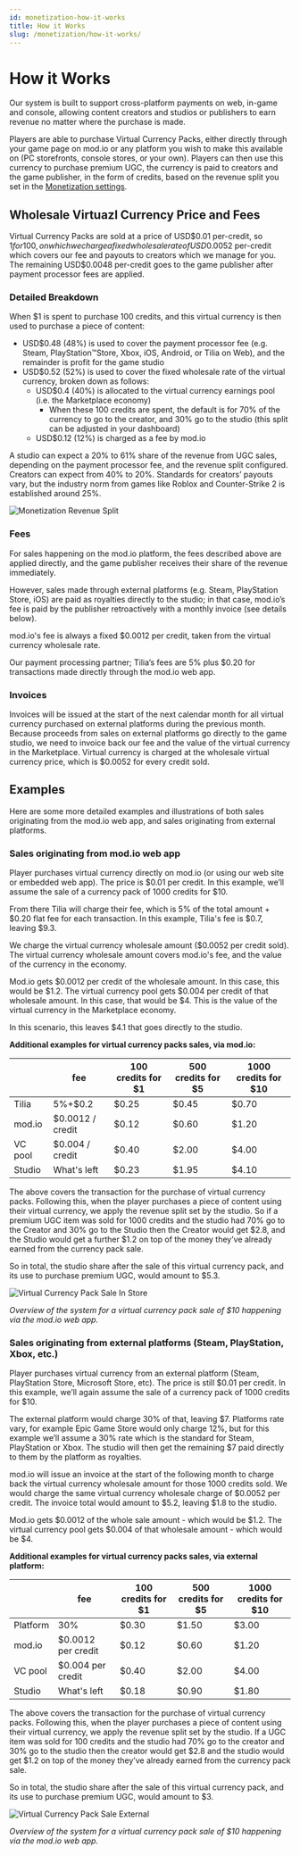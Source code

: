 ```yaml
---
id: monetization-how-it-works
title: How it Works
slug: /monetization/how-it-works/
---
```


# How it Works

Our system is built to support cross-platform payments on web, in-game and console, allowing content creators and studios or publishers to earn revenue no matter where the purchase is made.

Players are able to purchase Virtual Currency Packs, either directly through your game page on mod.io or any platform you wish to make this available on (PC storefronts, console stores, or your own). Players can then use this currency to purchase premium UGC, the currency is paid to creators and the game publisher, in the form of credits, based on the revenue split you set in the [Monetization settings](/monetization/onboarding/#monetization-settings).

## Wholesale Virtuazl Currency Price and Fees

Virtual Currency Packs are sold at a price of USD$0.01 per-credit, so $1 for 100, on which we charge a fixed wholesale rate of USD$0.0052 per-credit which covers our fee and payouts to creators which we manage for you. The remaining USD$0.0048 per-credit goes to the game publisher after payment processor fees are applied.

### Detailed Breakdown

When $1 is spent to purchase 100 credits, and this virtual currency is then used to purchase a piece of content:

* USD$0.48 (48%) is used to cover the payment processor fee (e.g. Steam, PlayStation™Store, Xbox, iOS, Android, or Tilia on Web), and the remainder is profit for the game studio
* USD$0.52 (52%) is used to cover the fixed wholesale rate of the virtual currency, broken down as follows:
    - USD$0.4 (40%) is allocated to the virtual currency earnings pool (i.e. the Marketplace economy)
        - When these 100 credits are spent, the default is for 70% of the currency to go to the creator, and 30% go to the studio (this split can be adjusted in your dashboard)
    - USD$0.12 (12%) is charged as a fee by mod.io

A studio can expect a 20% to 61% share of the revenue from UGC sales, depending on the payment processor fee, and the revenue split configured. Creators can expect from 40% to 20%. Standards for creators’ payouts vary, but the industry norm from games like Roblox and Counter-Strike 2 is established around 25%.

![Monetization Revenue Split](images/RevenueSplit-black.png)

### Fees

For sales happening on the mod.io platform, the fees described above are applied directly, and the game publisher receives their share of the revenue immediately.

However, sales made through external platforms (e.g. Steam, PlayStation Store, iOS) are paid as royalties directly to the studio; in that case, mod.io’s fee is paid by the publisher retroactively with a monthly invoice (see details below).

mod.io's fee is always a fixed $0.0012 per credit, taken from the virtual currency wholesale rate.

Our payment processing partner; Tilia’s fees are 5% plus $0.20 for transactions made directly through the mod.io web app.

### Invoices

Invoices will be issued at the start of the next calendar month for all virtual currency purchased on external platforms during the previous month. Because proceeds from sales on external platforms go directly to the game studio, we need to invoice back our fee and the value of the virtual currency in the Marketplace. Virtual currency is charged at the wholesale virtual currency price, which is $0.0052 for every credit sold.

## Examples

Here are some more detailed examples and illustrations of both sales originating from the mod.io web app, and sales originating from external platforms.

### Sales originating from mod.io web app

Player purchases virtual currency directly on mod.io (or using our web site or embedded web app). The price is $0.01 per credit. In this example, we’ll assume the sale of a currency pack of 1000 credits for $10.

From there Tilia will charge their fee, which is 5% of the total amount + $0.20 flat fee for each transaction. In this example, Tilia's fee is $0.7, leaving $9.3. 

We charge the virtual currency wholesale amount ($0.0052 per credit sold). The virtual currency wholesale amount covers mod.io's fee, and the value of the currency in the economy.

Mod.io gets $0.0012 per credit of the wholesale amount. In this case, this would be $1.2. The virtual currency pool gets $0.004 per credit of that wholesale amount. In this case, that would be $4. This is the value of the virtual currency in the Marketplace economy.

In this scenario, this leaves $4.1 that goes directly to the studio.

**Additional examples for virtual currency packs sales, via mod.io:**

|            | **fee**           |**100 credits for $1** |**500 credits for $5** |**1000 credits for $10** |
|------------|-------------------|-----------------------|-----------------------|-------------------------|
| Tilia      | 5%+$0.2           | $0.25                 | $0.45                 | $0.70                   |
| mod.io     | $0.0012 / credit  | $0.12                 | $0.60                 | $1.20                   |
| VC pool    | $0.004 / credit   | $0.40                 | $2.00                 | $4.00                   |
| Studio     | What's left       | $0.23                 | $1.95                 | $4.10                   |

The above covers the transaction for the purchase of virtual currency packs. Following this, when the player purchases a piece of content using their virtual currency, we apply the revenue split set by the studio. So if a premium UGC item was sold for 1000 credits and the studio had 70% go to the Creator and 30% go to the Studio then the Creator would get $2.8, and the Studio would get a further $1.2 on top of the money they’ve already earned from the currency pack sale.

So in total, the studio share after the sale of this virtual currency pack, and its use to purchase premium UGC, would amount to $5.3.

![Virtual Currency Pack Sale In Store](images/IntStoreFlow-black.png)

*Overview of the system for a virtual currency pack sale of $10 happening via the mod.io web app.*

### Sales originating from external platforms (Steam, PlayStation, Xbox, etc.)

Player purchases virtual currency from an external platform (Steam, PlayStation Store, Microsoft Store, etc). The price is still $0.01 per credit. In this example, we’ll again assume the sale of a currency pack of 1000 credits for $10.

The external platform would charge 30% of that, leaving $7. Platforms rate vary, for example Epic Game Store would only charge 12%, but for this example we’ll assume a 30% rate which is the standard for Steam, PlayStation or Xbox. The studio will then get the remaining $7 paid directly to them by the platform as royalties.

mod.io will issue an invoice at the start of the following month to charge back the virtual currency wholesale amount for those 1000 credits sold. We would charge the same virtual currency wholesale charge of $0.0052 per credit. The invoice total would amount to $5.2, leaving $1.8 to the studio.

Mod.io gets $0.0012 of the whole sale amount - which would be $1.2.
The virtual currency pool gets $0.004 of that wholesale amount - which would be $4.

**Additional examples for virtual currency packs sales, via external platform:**

|            | **fee**           |**100 credits for $1** |**500 credits for $5** |**1000 credits for $10** |
|------------|-------------------|-----------------------|-----------------------|-------------------------|
| Platform   | 30%               | $0.30                 | $1.50                 | $3.00                   |
| mod.io     | $0.0012 per credit| $0.12                 | $0.60                 | $1.20                   |
| VC pool    | $0.004 per credit | $0.40                 | $2.00                 | $4.00                   |
| Studio     | What's left       | $0.18                 | $0.90                 | $1.80                   |

The above covers the transaction for the purchase of virtual currency packs. Following this, when the player purchases a piece of content using their virtual currency, we apply the revenue split set by the studio. If a UGC item was sold for 100 credits and the studio had 70% go to the creator and 30% go to the studio then the creator would get $2.8 and the studio would get $1.2 on top of the money they’ve already earned from the currency pack sale.

So in total, the studio share after the sale of this virtual currency pack, and its use to purchase premium UGC, would amount to $3.

![Virtual Currency Pack Sale External](images/ExtStoreFlow-black.png)

*Overview of the system for a virtual currency pack sale of $10 happening via the mod.io web app.*
